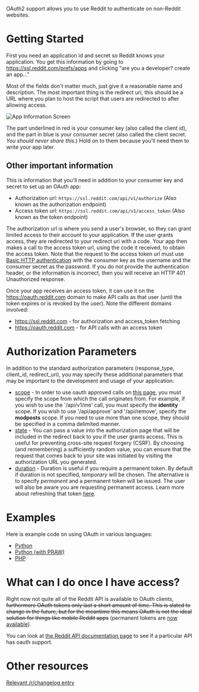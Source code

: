 OAuth2 support allows you to use Reddit to authenticate on non-Reddit websites.

# Getting Started

First you need an application id and secret so Reddit knows your application. You get this information by going to https://ssl.reddit.com/prefs/apps and clicking "are you a developer? create an app..."

Most of the fields don't matter much, just give it a reasonable name and description. The most important thing is the redirect uri, this should be a URL where you plan to host the script that users are redirected to after allowing access.

![App Information Screen](http://i.imgur.com/rAmUe.png)

The part underlined in red is your consumer key (also called the client id), and the part in blue is your consumer secret (also called the client secret. *You should never share this.*) Hold on to them because you'll need them to write your app later.

## Other important information

This is information that you'll need in addition to your consumer key and secret to set up an OAuth app:

* Authorization url: `https://ssl.reddit.com/api/v1/authorize` (Also known as the authorization endpoint)
* Access token url: `https://ssl.reddit.com/api/v1/access_token` (Also known as the token endpoint)

The authorization url is where you send a user's browser, so they can grant limited access to their account to your application. If the user grants access, they are redirected to your redirect uri with a code. Your app then makes a call to the access token url, using the code it received, to obtain the access token. Note that the request to the access token url must use [Basic HTTP authentication](http://en.wikipedia.org/wiki/Basic_access_authentication) with the consumer key as the username and the consumer secret as the password. If you do not provide the authentication header, or the information is incorrect, then you will receive an HTTP 401 Unauthorized response.

Once your app receives an access token, it can use it on the https://oauth.reddit.com domain to make API calls as that user (until the token expires or is revoked by the user). Note the different domains involved:

* https://ssl.reddit.com - for authorization and access_token fetching
* https://oauth.reddit.com - for API calls with an access token

# Authorization Parameters

In addition to the standard authorization parameters (response_type, client_id, redirect_uri), you may specify these additional parameters that may be important to the development and usage of your application:

* <u>scope</u> - In order to use oauth approved calls on [this page](http://www.reddit.com/dev/api/oauth), you must specify the scope from which the call originates from. For example, if you wish to use the '/api/v1/me' call, you must specify the **identity** scope. If you wish to use '/api/approve' and '/api/remove', specify the **modposts** scope. If you need to use more than one scope, they should be specified in a comma delimited manner.
* <u>state</u> - You can pass a value into the authorization page that will be included in the redirect back to you if the user grants access. This is useful for preventing cross-site request forgery (CSRF). By choosing (and remembering) a sufficiently random value, you can ensure that the request that comes back to your site was initiated by visiting the authorization URL you generated.
* <u>duration</u> - Duration is useful if you require a permanent token. By default if duration is not specified, _temporary_ will be chosen. The alternative is to specify _permanent_ and a permanent token will be issued. The user will also be aware you are requesting permanent access. Learn more about refreshing that token [here](http://www.reddit.com/r/changelog/comments/11jab9/reddit_change_permanent_oauth_grants_using/).

# Examples

Here is example code on using OAuth in various languages:

* [Python](OAuth2-Python-Example)
* [Python (with PRAW)](https://praw.readthedocs.org/en/latest/pages/oauth.html)
* [PHP](OAuth2-PHP-Example)

# What can I do once I have access?

Right now  not quite all of the Reddit API is available to OAuth clients, <strike>furthermore OAuth tokens only last a short amount of time. This is slated to change in the future, but for the meantime this means OAuth is not the ideal solution for things like mobile Reddit apps</strike> (permanent tokens are [now available](http://www.reddit.com/r/changelog/comments/11jab9/reddit_change_permanent_oauth_grants_using/)).

You can look at [the Reddit API documentation page](http://www.reddit.com/dev/api) to see if a particular API has oauth support.

# Other resources

[Relevant /r/changelog entry](http://www.reddit.com/r/changelog/comments/ynxg8/reddit_change_oauth_2_bearer_token_support_for_all/)
